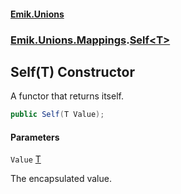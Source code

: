 #### [Emik.Unions](index.md 'index')
### [Emik.Unions.Mappings](Emik.Unions.Mappings.md 'Emik.Unions.Mappings').[Self&lt;T&gt;](Self{T}.md 'Emik.Unions.Mappings.Self<T>')

## Self(T) Constructor

A functor that returns itself.

```csharp
public Self(T Value);
```
#### Parameters

<a name='Emik.Unions.Mappings.Self_T_.Self(T).Value'></a>

`Value` [T](Self{T}.md#Emik.Unions.Mappings.Self_T_.T 'Emik.Unions.Mappings.Self<T>.T')

The encapsulated value.